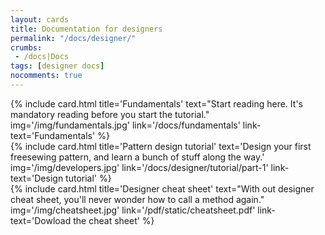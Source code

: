 ```yaml
---
layout: cards
title: Documentation for designers
permalink: "/docs/designer/"
crumbs:
 - /docs|Docs
tags: [designer docs]
nocomments: true
---
```

<div class="container">
    <div class="row">
        <div class="col-md-4 mt-5">
            {% include card.html 
                title='Fundamentals'
                text="Start reading here. It's mandatory reading before you start the tutorial."
                img='/img/fundamentals.jpg'
                link='/docs/fundamentals'
                link-text='Fundamentals'
            %}
        </div>
        <div class="col-md-4 mt-5">
            {% include card.html 
                title='Pattern design tutorial'
                text='Design your first freesewing pattern, and learn a bunch of stuff along the way.'
                img='/img/developers.jpg'
                link='/docs/designer/tutorial/part-1'
                link-text='Design tutorial'
            %}
        </div>
        <div class="col-md-4 mt-5">
            {% include card.html 
                title='Designer cheat sheet'
                text="With out designer cheat sheet, you'll never wonder how to call a method again."
                img='/img/cheatsheet.jpg'
                link='/pdf/static/cheatsheet.pdf'
                link-text='Dowload the cheat sheet'
            %}
        </div>
    </div> <!-- .row -->
</div> <!-- .container -->

